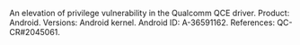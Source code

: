 An elevation of privilege vulnerability in the Qualcomm QCE driver. Product: Android. Versions: Android kernel. Android ID: A-36591162. References: QC-CR#2045061.